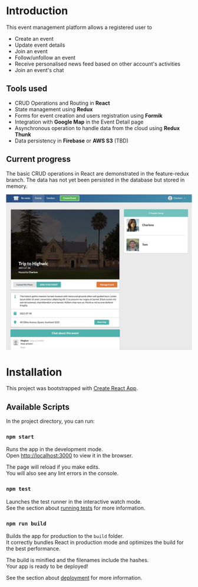 # Introduction
This event management platform allows a registered user to 
- Create an event
- Update event details
- Join an event
- Follow/unfollow an event
- Receive personalised news feed based on other account's activities
- Join an event's chat

## Tools used
- CRUD Operations and Routing in __React__
- State management using __Redux__
- Forms for event creation and users registration using __Formik__
- Integration with __Google Map__ in the Event Detail page
- Asynchronous operation to handle data from the cloud using __Redux Thunk__
- Data persistency in __Firebase__ or __AWS S3__ (TBD)
## Current progress
The basic CRUD operations in React are demonstrated in the feature-redux branch. The data has not yet been persisted in the database but stored in memory.

![Preview](https://github.com/sutingchen/revents/blob/feature-redux/public/preview.jpg)




# Installation

This project was bootstrapped with [Create React App](https://github.com/facebook/create-react-app).

## Available Scripts

In the project directory, you can run:

### `npm start`

Runs the app in the development mode.\
Open [http://localhost:3000](http://localhost:3000) to view it in the browser.

The page will reload if you make edits.\
You will also see any lint errors in the console.

### `npm test`

Launches the test runner in the interactive watch mode.\
See the section about [running tests](https://facebook.github.io/create-react-app/docs/running-tests) for more information.

### `npm run build`

Builds the app for production to the `build` folder.\
It correctly bundles React in production mode and optimizes the build for the best performance.

The build is minified and the filenames include the hashes.\
Your app is ready to be deployed!

See the section about [deployment](https://facebook.github.io/create-react-app/docs/deployment) for more information.

